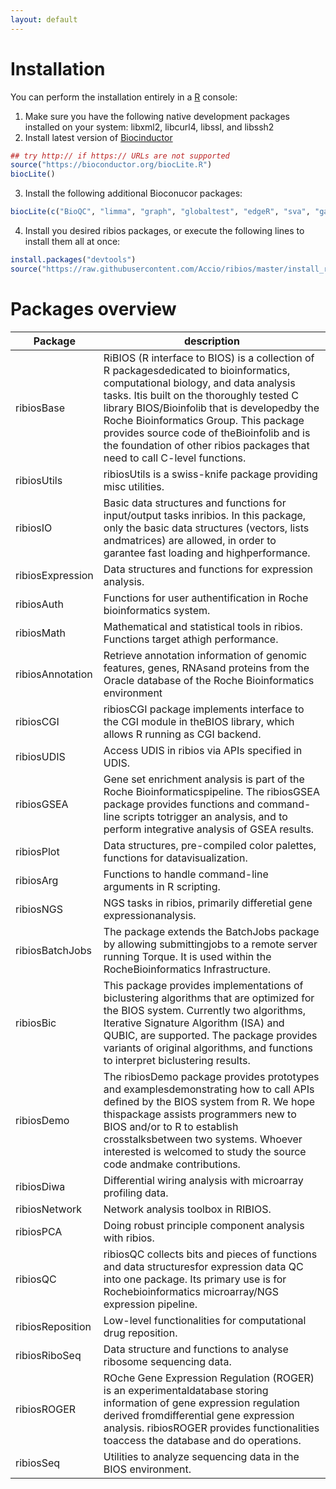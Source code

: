```yaml
---
layout: default
---
```

# Installation

You can perform the installation entirely in a [R](https://www.r-project.org) console:

1. Make sure you have the following native development packages installed on your system:
libxml2, libcurl4, libssl, and libssh2
2. Install latest version of [Biocinductor](https://www.bioconductor.org)
```R
## try http:// if https:// URLs are not supported
source("https://bioconductor.org/biocLite.R")
biocLite()
```
3. Install the following additional Bioconucor packages:
```R
biocLite(c("BioQC", "limma", "graph", "globaltest", "edgeR", "sva", "gage", "eisa", "ExpressionView"))
```
4. Install you desired ribios packages, or execute the following lines to install them all at once:
```R
install.packages("devtools")
source("https://raw.githubusercontent.com/Accio/ribios/master/install_ribios_from_github.R")
```

# Packages overview

Package          | description
-----------------|-----------
ribiosBase | RiBIOS (R interface to BIOS) is a collection of R packagesdedicated to bioinformatics, computational biology, and data analysis tasks. Itis built on the thoroughly tested C library BIOS/Bioinfolib that is developedby the Roche Bioinformatics Group. This package provides source code of theBioinfolib and is the foundation of other ribios packages that need to call C-level functions.
 ribiosUtils | ribiosUtils is a swiss-knife package providing misc utilities.
 ribiosIO | Basic data structures and functions for input/output tasks inribios. In this package, only the basic data structures (vectors, lists andmatrices) are allowed, in order to garantee fast loading and highperformance.
 ribiosExpression | Data structures and functions for expression analysis.
 ribiosAuth | Functions for user authentification in Roche bioinformatics system.
 ribiosMath | Mathematical and statistical tools in ribios. Functions target athigh performance.
 ribiosAnnotation | Retrieve annotation information of genomic features, genes, RNAsand proteins from the Oracle database of the Roche Bioinformatics environment
 ribiosCGI | ribiosCGI package implements interface to the CGI module in theBIOS library, which allows R running as CGI backend.
 ribiosUDIS | Access UDIS in ribios via APIs specified in UDIS.
 ribiosGSEA | Gene set enrichment analysis is part of the Roche Bioinformaticspipeline. The ribiosGSEA package provides functions and command-line scripts totrigger an analysis, and to perform integrative analysis of GSEA results.
 ribiosPlot | Data structures, pre-compiled color palettes, functions for datavisualization.
 ribiosArg | Functions to handle command-line arguments in R scripting.
 ribiosNGS | NGS tasks in ribios, primarily differetial gene expressionanalysis.
 ribiosBatchJobs | The package extends the BatchJobs package by allowing submittingjobs to a remote server running Torque. It is used within the RocheBioinformatics Infrastructure.
 ribiosBic | This package provides implementations of biclustering algorithms that are optimized for the BIOS system. Currently two algorithms, Iterative Signature Algorithm (ISA) and QUBIC, are supported. The package provides variants of original algorithms, and functions to interpret biclustering results.
 ribiosDemo | The ribiosDemo package provides prototypes and examplesdemonstrating how to call APIs defined by the BIOS system from R. We hope thispackage assists programmers new to BIOS and/or to R to establish crosstalksbetween two systems. Whoever interested is welcomed to study the source code andmake contributions.
 ribiosDiwa | Differential wiring analysis with microarray profiling data.
 ribiosNetwork | Network analysis toolbox in RIBIOS.
 ribiosPCA | Doing robust principle component analysis with ribios.
 ribiosQC | ribiosQC collects bits and pieces of functions and data structuresfor expression data QC into one package. Its primary use is for Rochebioinformatics microarray/NGS expression pipeline.
 ribiosReposition | Low-level functionalities for computational drug reposition.
 ribiosRiboSeq | Data structure and functions to analyse ribosome sequencing data.
 ribiosROGER | ROche Gene Expression Regulation (ROGER) is an experimentaldatabase storing information of gene expression regulation derived fromdifferential gene expression analysis. ribiosROGER provides functionalities toaccess the database and do operations.
 ribiosSeq | Utilities to analyze sequencing data in the BIOS environment.
